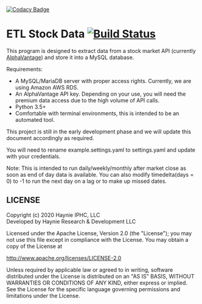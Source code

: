 [![Codacy Badge](https://api.codacy.com/project/badge/Grade/729efafdf51b47adab28e5d5a83ae067)](https://app.codacy.com/gh/haynieresearch/stock-data?utm_source=github.com&utm_medium=referral&utm_content=haynieresearch/stock-data&utm_campaign=Badge_Grade_Dashboard)
# ETL Stock Data [![Build Status](https://travis-ci.com/haynieresearch/stock-data.svg?branch=master)](https://travis-ci.com/haynieresearch/stock-data)
This program is designed to extract data from a stock market API (currently [AlphaVantage](http://www.alphavantage.co)) and store it into a MySQL database.

Requirements:
* A MySQL/MariaDB server with proper access rights. Currently, we are using Amazon AWS RDS.
* An AlphaVantage API key. Depending on your use, you will need the premium data access due to the high volume of API calls.
* Python 3.5+
* Comfortable with terminal environments, this is intended to be an automated tool.

This project is still in the early development phase and we will update this document accordingly as required.

You will need to rename example.settings.yaml to settings.yaml and update with your credentials.

Note: This is intended to run daily/weekly/monthly after market close as soon as end of day data is available. You can also modify timedelta(days = 0) to -1 to run the next day on a lag or to make up missed dates.

## LICENSE
Copyright (c) 2020 Haynie IPHC, LLC\
Developed by Haynie Research & Development LLC

Licensed under the Apache License, Version 2.0 (the "License");
you may not use this file except in compliance with the License.
You may obtain a copy of the License at

<http://www.apache.org/licenses/LICENSE-2.0>

Unless required by applicable law or agreed to in writing, software
distributed under the License is distributed on an "AS IS" BASIS,
WITHOUT WARRANTIES OR CONDITIONS OF ANY KIND, either express or implied.
See the License for the specific language governing permissions and
limitations under the License.
